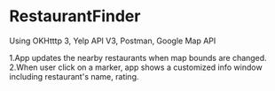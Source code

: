 # RestaurantFinder
Using OKHtttp 3, Yelp API V3, Postman, Google Map API

1.App updates the nearby restaurants when map bounds are changed.
2.When user click on a marker, app shows a customized info window including restaurant's name, rating.
